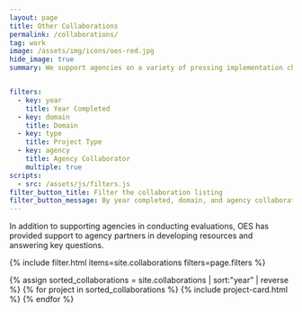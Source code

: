```yaml
---
layout: page
title: Other Collaborations
permalink: /collaborations/
tag: work
image: /assets/img/icons/oes-red.jpg
hide_image: true
summary: We support agencies on a variety of pressing implementation challenges.


filters:
  - key: year
    title: Year Completed
  - key: domain
    title: Domain
  - key: type
    title: Project Type
  - key: agency
    title: Agency Collaborator
    multiple: true
scripts:
  - src: /assets/js/filters.js
filter_button_title: Filter the collaboration listing
filter_button_message: By year completed, domain, and agency collaborator
---
```


<p>In addition to supporting agencies in conducting evaluations, OES has provided support to agency partners in developing resources and answering key questions. </p>

{% include filter.html items=site.collaborations filters=page.filters %}
<div class="margin-top-4">
  <div class="grid-row grid-gap">
    {% assign sorted_collaborations = site.collaborations | sort:"year" | reverse %}
    {% for project in sorted_collaborations %}
      {% include project-card.html %}
    {% endfor %}
  </div>
</div>
